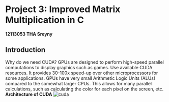 # Project 3: Improved Matrix Multiplication in C
**12113053 THA Sreyny**
## Introduction
Why do we need CUDA?
GPUs are designed to perform high-speed parallel computations to display graphics such as games. Use available CUDA resources. It provides 30-100x speed-up over other microprocessors for some applications.
GPUs have very small Arithmetic Logic Units (ALUs) compared to the somewhat larger CPUs. This allows for many parallel calculations, such as calculating the color for each pixel on the screen, etc.
**Architecture of CUDA**
![cuda](https://github.com/sreyny1902/SUSTech-Courses/blob/main/CS205-C%2B%2B/project3/img/Cuda.jpg)
